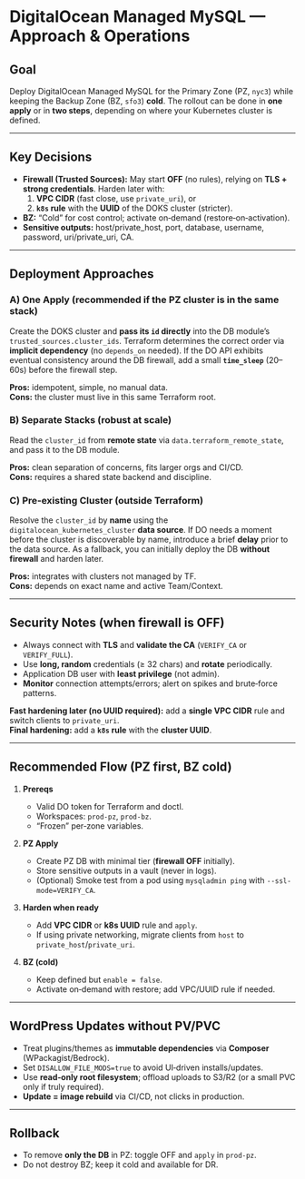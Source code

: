 # DigitalOcean Managed MySQL — Approach & Operations

## Goal
Deploy DigitalOcean Managed MySQL for the Primary Zone (PZ, `nyc3`) while keeping the Backup Zone (BZ, `sfo3`) **cold**. The rollout can be done in **one apply** or in **two steps**, depending on where your Kubernetes cluster is defined.

---

## Key Decisions
- **Firewall (Trusted Sources):** May start **OFF** (no rules), relying on **TLS + strong credentials**. Harden later with:
  1) **VPC CIDR** (fast close, use `private_uri`), or
  2) **`k8s` rule** with the **UUID** of the DOKS cluster (stricter).
- **BZ:** “Cold” for cost control; activate on‑demand (restore‑on‑activation).
- **Sensitive outputs:** host/private_host, port, database, username, password, uri/private_uri, CA.

---

## Deployment Approaches

### A) One Apply (recommended if the PZ cluster is in the same stack)
Create the DOKS cluster and **pass its `id` directly** into the DB module’s `trusted_sources.cluster_ids`. Terraform determines the correct order via **implicit dependency** (no `depends_on` needed). If the DO API exhibits eventual consistency around the DB firewall, add a small **`time_sleep`** (20–60s) before the firewall step.

**Pros:** idempotent, simple, no manual data.  
**Cons:** the cluster must live in this same Terraform root.

### B) Separate Stacks (robust at scale)
Read the `cluster_id` from **remote state** via `data.terraform_remote_state`, and pass it to the DB module.

**Pros:** clean separation of concerns, fits larger orgs and CI/CD.  
**Cons:** requires a shared state backend and discipline.

### C) Pre‑existing Cluster (outside Terraform)
Resolve the `cluster_id` by **name** using the `digitalocean_kubernetes_cluster` **data source**. If DO needs a moment before the cluster is discoverable by name, introduce a brief **delay** prior to the data source. As a fallback, you can initially deploy the DB **without firewall** and harden later.

**Pros:** integrates with clusters not managed by TF.  
**Cons:** depends on exact name and active Team/Context.

---

## Security Notes (when firewall is OFF)
- Always connect with **TLS** and **validate the CA** (`VERIFY_CA` or `VERIFY_FULL`).
- Use **long, random** credentials (≥ 32 chars) and **rotate** periodically.
- Application DB user with **least privilege** (not admin).
- **Monitor** connection attempts/errors; alert on spikes and brute‑force patterns.

**Fast hardening later (no UUID required):** add a **single VPC CIDR** rule and switch clients to `private_uri`.  
**Final hardening:** add a **`k8s` rule** with the **cluster UUID**.

---

## Recommended Flow (PZ first, BZ cold)

1. **Prereqs**
   - Valid DO token for Terraform and doctl.
   - Workspaces: `prod-pz`, `prod-bz`.
   - “Frozen” per‑zone variables.

2. **PZ Apply**
   - Create PZ DB with minimal tier (**firewall OFF** initially).
   - Store sensitive outputs in a vault (never in logs).
   - (Optional) Smoke test from a pod using `mysqladmin ping` with `--ssl-mode=VERIFY_CA`.

3. **Harden when ready**
   - Add **VPC CIDR** or **k8s UUID** rule and `apply`.
   - If using private networking, migrate clients from `host` to `private_host`/`private_uri`.

4. **BZ (cold)**
   - Keep defined but `enable = false`.
   - Activate on‑demand with restore; add VPC/UUID rule if needed.

---

## WordPress Updates without PV/PVC
- Treat plugins/themes as **immutable dependencies** via **Composer** (WPackagist/Bedrock).  
- Set `DISALLOW_FILE_MODS=true` to avoid UI‑driven installs/updates.  
- Use **read‑only root filesystem**; offload uploads to S3/R2 (or a small PVC only if truly required).  
- **Update = image rebuild** via CI/CD, not clicks in production.

---

## Rollback
- To remove **only the DB** in PZ: toggle OFF and `apply` in `prod-pz`.  
- Do not destroy BZ; keep it cold and available for DR.

